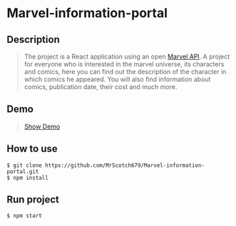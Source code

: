 # Marvel-information-portal
## Description
>The project is a React application using an open [Marvel API](https://developer.marvel.com/). A project for everyone who is interested in the marvel universe, its characters and comics, here you can find out the description of the character in which comics he appeared. You will also find information about comics, publication date, their cost and much more.
## Demo
>[Show Demo](https://magicpilya.github.io/MIP/)
## How to use
```
$ git clone https://github.com/MrScotch679/Marvel-information-portal.git
$ npm install
```
## Run project
```
$ npm start
```
